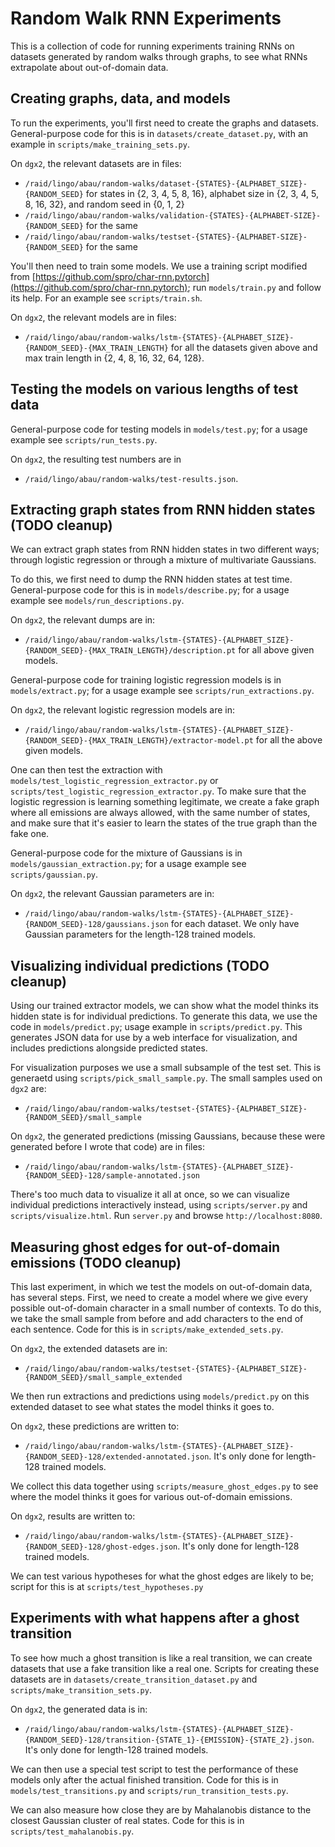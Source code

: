 Random Walk RNN Experiments
===========================

This is a collection of code for running experiments training RNNs on datasets generated by random walks through graphs, to see what RNNs extrapolate
about out-of-domain data.

## Creating graphs, data, and models

To run the experiments, you'll first need to create the graphs and datasets. General-purpose code for this is in `datasets/create_dataset.py`, with an example in `scripts/make_training_sets.py`.

On `dgx2`, the relevant datasets are in files:
  - `/raid/lingo/abau/random-walks/dataset-{STATES}-{ALPHABET_SIZE}-{RANDOM_SEED}` for states in {2, 3, 4, 5, 8, 16}, alphabet size in {2, 3, 4, 5, 8, 16, 32}, and random seed in {0, 1, 2}
  - `/raid/lingo/abau/random-walks/validation-{STATES}-{ALPHABET-SIZE}-{RANDOM_SEED}` for the same
  - `/raid/lingo/abau/random-walks/testset-{STATES}-{ALPHABET-SIZE}-{RANDOM_SEED}` for the same

You'll then need to train some models. We use a training script modified from [https://github.com/spro/char-rnn.pytorch](https://github.com/spro/char-rnn.pytorch); run `models/train.py` and follow its help. For an example see `scripts/train.sh`.

On `dgx2`, the relevant models are in files:
  - `/raid/lingo/abau/random-walks/lstm-{STATES}-{ALPHABET_SIZE}-{RANDOM_SEED}-{MAX_TRAIN_LENGTH}` for all the datasets given above and max train length in {2, 4, 8, 16, 32, 64, 128}.

## Testing the models on various lengths of test data

General-purpose code for testing models in `models/test.py`; for a usage example see `scripts/run_tests.py`.

On `dgx2`, the resulting test numbers are in
  - `/raid/lingo/abau/random-walks/test-results.json`.

## Extracting graph states from RNN hidden states (TODO cleanup)

We can extract graph states from RNN hidden states in two different ways; through logistic regression or through a mixture of multivariate Gaussians.

To do this, we first need to dump the RNN hidden states at test time. General-purpose code for this is in `models/describe.py`; for a usage example see `models/run_descriptions.py`.

On `dgx2`, the relevant dumps are in:
  - `/raid/lingo/abau/random-walks/lstm-{STATES}-{ALPHABET_SIZE}-{RANDOM_SEED}-{MAX_TRAIN_LENGTH}/description.pt` for all above given models.

General-purpose code for training logistic regression models is in `models/extract.py`; for a usage example see `scripts/run_extractions.py`.

On `dgx2`, the relevant logistic regression models are in:
  - `/raid/lingo/abau/random-walks/lstm-{STATES}-{ALPHABET_SIZE}-{RANDOM_SEED}-{MAX_TRAIN_LENGTH}/extractor-model.pt` for all the above given models.

One can then test the extraction with `models/test_logistic_regression_extractor.py` or `scripts/test_logistic_regression_extractor.py`. To make sure that the logistic regression is learning something legitimate, we create a fake graph where all emissions are always allowed, with the same number of states, and make sure that it's easier to learn the states of the true graph than the fake one.

General-purpose code for the mixture of Gaussians is in `models/gaussian_extraction.py`; for a usage example see `scripts/gaussian.py`.

On `dgx2`, the relevant Gaussian parameters are in:
  - `/raid/lingo/abau/random-walks/lstm-{STATES}-{ALPHABET_SIZE}-{RANDOM_SEED}-128/gaussians.json` for each dataset. We only have Gaussian parameters for the length-128 trained models.

## Visualizing individual predictions (TODO cleanup)

Using our trained extractor models, we can show what the model thinks its hidden state is for individual predictions. To generate this data, we use the code in `models/predict.py`; usage example in `scripts/predict.py`. This generates JSON data for use by a web interface for visualization, and includes predictions alongside predicted states.

For visualization purposes we use a small subsample of the test set. This is generaetd using `scripts/pick_small_sample.py`. The small samples used on `dgx2` are:
  - `/raid/lingo/abau/random-walks/testset-{STATES}-{ALPHABET_SIZE}-{RANDOM_SEED}/small_sample`

On `dgx2`, the generated predictions (missing Gaussians, because these were generated before I wrote that code) are in files:
  - `/raid/lingo/abau/random-walks/lstm-{STATES}-{ALPHABET_SIZE}-{RANDOM_SEED}-128/sample-annotated.json`

There's too much data to visualize it all at once, so we can visualize individual predictions interactively instead, using `scripts/server.py` and `scripts/visualize.html`. Run `server.py` and browse `http://localhost:8080`.

## Measuring ghost edges for out-of-domain emissions (TODO cleanup)

This last experiment, in which we test the models on out-of-domain data, has several steps. First, we need to create a model where we give every possible out-of-domain character in a small number of contexts. To do this, we take the small sample from before and add characters to the end of each sentence. Code for this is in `scripts/make_extended_sets.py`.

On `dgx2`, the extended datasets are in:
  - `/raid/lingo/abau/random-walks/testset-{STATES}-{ALPHABET_SIZE}-{RANDOM_SEED}/small_sample_extended`

We then run extractions and predictions using `models/predict.py` on this extended dataset to see what states the model thinks it goes to.

On `dgx2`, these predictions are written to:
  - `/raid/lingo/abau/random-walks/lstm-{STATES}-{ALPHABET_SIZE}-{RANDOM_SEED}-128/extended-annotated.json`. It's only done for length-128 trained models.

We collect this data together using `scripts/measure_ghost_edges.py` to see where the model thinks it goes for various out-of-domain emissions.

On `dgx2`, results are written to:
  - `/raid/lingo/abau/random-walks/lstm-{STATES}-{ALPHABET_SIZE}-{RANDOM_SEED}-128/ghost-edges.json`. It's only done for length-128 trained models.

We can test various hypotheses for what the ghost edges are likely to be; script for this is at `scripts/test_hypotheses.py`

## Experiments with what happens after a ghost transition

To see how much a ghost transition is like a real transition, we can create datasets that use a fake transition like a real one. Scripts for creating these datasets are in `datasets/create_transition_dataset.py` and `scripts/make_transition_sets.py`.

On `dgx2`, the generated data is in:
  - `/raid/lingo/abau/random-walks/lstm-{STATES}-{ALPHABET_SIZE}-{RANDOM_SEED}-128/transition-{STATE_1}-{EMISSION}-{STATE_2}.json`. It's only done for length-128 trained models.

We can then use a special test script to test the performance of these models only after the actual finished transition. Code for this is in `models/test_transitions.py` and `scripts/run_transition_tests.py`.

We can also measure how close they are by Mahalanobis distance to the closest Gaussian cluster of real states. Code for this is in `scripts/test_mahalanobis.py`.
